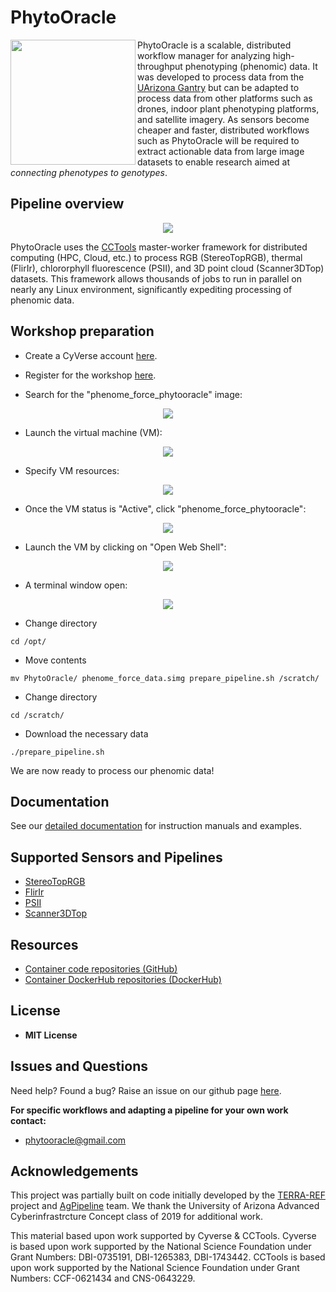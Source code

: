 # PhytoOracle

<img src="pics/PhytoOracle_logo.PNG" width="200" height="200" align="left" /><p>PhytoOracle is a scalable, distributed workflow manager for analyzing high-throughput phenotyping (phenomic) data. It was developed to process data from the [UArizona Gantry](https://youtu.be/da2gKRdMeXY) but can be adapted to process data from other platforms such as drones, indoor plant phenotyping platforms, and satellite imagery. As sensors become cheaper and faster, distributed workflows such as PhytoOracle will be required to extract actionable data from large image datasets to enable research aimed at *connecting phenotypes to genotypes*.</p>

## Pipeline overview
<p align="center">
    <img src="pics/sorghum_data_examples_2.png" />
<p>

PhytoOracle uses the [CCTools](https://cctools.readthedocs.io/en/latest/) master-worker framework for distributed computing (HPC, Cloud, etc.) to process RGB (StereoTopRGB), thermal (FlirIr), chlororphyll fluorescence (PSII), and 3D point cloud (Scanner3DTop) datasets. This framework allows thousands of jobs to run in parallel on nearly any Linux environment, significantly expediting processing of phenomic data. 

## Workshop preparation
- Create a CyVerse account [here](https://cyverse.org/new%20users).

- Register for the workshop [here](https://user.cyverse.org/workshops/67).

- Search for the "phenome_force_phytooracle" image:
<p align="center">
    <img src="pics/cyverse_image.png" />
<p>

- Launch the virtual machine (VM):
<p align="center">
    <img src="pics/cyverse_request_atmo.png" />
<p>

- Specify VM resources:
<p align="center">
    <img src="pics/cyverse_atmo_details.png" />
<p>

- Once the VM status is "Active", click "phenome_force_phytooracle":
<p align="center">
    <img src="pics/cyverse_vm_ready.png" />
<p>

- Launch the VM by clicking on "Open Web Shell":
<p align="center">
    <img src="pics/cyverse_vm.png" />
<p>

- A terminal window open:
<p align="center">
    <img src="pics/cyverse_terminal.png" />
<p>

- Change directory
```
cd /opt/
```

- Move contents
```
mv PhytoOracle/ phenome_force_data.simg prepare_pipeline.sh /scratch/
```

- Change directory 
```
cd /scratch/
```

- Download the necessary data 
```
./prepare_pipeline.sh
```

We are now ready to process our phenomic data! 

## Documentation

See our [detailed documentation](https://phytooracle.readthedocs.io) for instruction manuals and examples. 

## Supported Sensors and Pipelines

+ [StereoTopRGB](https://phytooracle.readthedocs.io/en/latest/4_StereoTopRGB_run.html)
+ [FlirIr](https://phytooracle.readthedocs.io/en/latest/5_FlirIr_run.html)
+ [PSII](https://phytooracle.readthedocs.io/en/latest/7_PSII_run.html)
+ [Scanner3DTop](https://phytooracle.readthedocs.io/en/latest/8_3D_run.html)

## Resources

+ [Container code repositories (GitHub)](https://github.com/phytooracle)
+ [Container DockerHub repositories (DockerHub)](https://hub.docker.com/u/phytooracle)

## License 

+ **MIT License**

## Issues and Questions

Need help? Found a bug? Raise an issue on our github page [here](https://github.com/LyonsLab/PhytoOracle/issues).

**For specific workflows and adapting a pipeline for your own work contact:**
+ phytooracle@gmail.com

## Acknowledgements

This project was partially built on code initially developed by the [TERRA-REF](https://www.terraref.org/) project and [AgPipeline](https://github.com/AgPipeline/) team. We thank the University of Arizona Advanced Cyberinfrastrcture Concept class of 2019 for additional work.

This material based upon work supported by Cyverse & CCTools. Cyverse is based upon work supported by the National Science Foundation under Grant Numbers: DBI-0735191, DBI-1265383, DBI-1743442. CCTools is based upon work supported by the National Science Foundation under Grant Numbers: CCF-0621434 and CNS-0643229. 
